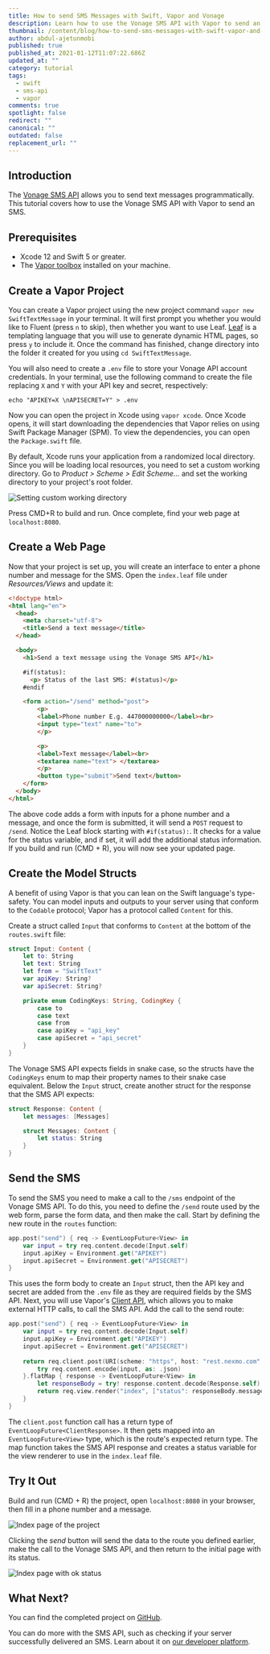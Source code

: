 ```yaml
---
title: How to send SMS Messages with Swift, Vapor and Vonage
description: Learn how to use the Vonage SMS API with Vapor to send an SMS.
thumbnail: /content/blog/how-to-send-sms-messages-with-swift-vapor-and-vonage/blog_sms_swift-vapor_1200x600.png
author: abdul-ajetunmobi
published: true
published_at: 2021-01-12T11:07:22.686Z
updated_at: ""
category: tutorial
tags:
  - swift
  - sms-api
  - vapor
comments: true
spotlight: false
redirect: ""
canonical: ""
outdated: false
replacement_url: ""
---
```

## Introduction

The [Vonage SMS API](https://developer.nexmo.com/messaging/sms/overview) allows you to send text messages programmatically. This tutorial covers how to use the Vonage SMS API with Vapor to send an SMS.



## Prerequisites

<sign-up></sign-up>

* Xcode 12 and Swift 5 or greater.
* The [Vapor toolbox](https://docs.vapor.codes/4.0/install/macos/) installed on your machine.

## Create a Vapor Project

You can create a Vapor project using the new project command `vapor new SwiftTextMessage` in your terminal. It will first prompt you whether you would like to Fluent (press `n` to skip), then whether you want to use Leaf. [Leaf](https://docs.vapor.codes/4.0/leaf/getting-started) is a templating language that you will use to generate dynamic HTML pages, so press `y` to include it. 
Once the command has finished, change directory into the folder it created for you using `cd SwiftTextMessage`. 

You will also need to create a `.env` file to store your Vonage API account credentials. In your terminal, use the following command to create the file replacing `X` and `Y` with your API key and secret, respectively:

```shell
echo "APIKEY=X \nAPISECRET=Y" > .env
```

Now you can open the project in Xcode using `vapor xcode`. Once Xcode opens, it will start downloading the dependencies that Vapor relies on using Swift Package Manager (SPM). To view the dependencies, you can open the `Package.swift` file. 

By default, Xcode runs your application from a randomized local directory. Since you will be loading local resources, you need to set a custom working directory. Go to *Product > Scheme > Edit Scheme...* and set the working directory to your project's root folder.

![Setting custom working directory](/content/blog/how-to-send-sms-messages-with-swift-vapor-and-vonage/workingdir.png "Setting custom working directory")

 Press CMD+R to build and run. Once complete, find your web page at `localhost:8080`.

## Create a Web Page

Now that your project is set up, you will create an interface to enter a phone number and message for the SMS. Open the `index.leaf` file under *Resources/Views* and update it: 

```html
<!doctype html>
<html lang="en">
  <head>
    <meta charset="utf-8">
    <title>Send a text message</title>
  </head>

  <body>
    <h1>Send a text message using the Vonage SMS API</h1>

    #if(status):
      <p> Status of the last SMS: #(status)</p>
    #endif

    <form action="/send" method="post">
        <p>
        <label>Phone number E.g. 447000000000</label><br>
        <input type="text" name="to">
        </p>

        <p>
        <label>Text message</label><br>
        <textarea name="text"> </textarea>
        </p>
        <button type="submit">Send text</button>
    </form>
  </body>
</html>
```

The above code adds a form with inputs for a phone number and a message, and once the form is submitted, it will send a `POST` request to `/send`. Notice the Leaf block starting with `#if(status):`. It checks for a value for the status variable, and if set, it will add the additional status information. If you build and run (CMD + R), you will now see your updated page.

## Create the Model Structs

A benefit of using Vapor is that you can lean on the Swift language's type-safety. You can model inputs and outputs to your server using 
 that conform to the `Codable` protocol; Vapor has a protocol called `Content` for this. 

Create a struct called `Input` that conforms to `Content` at the bottom of the `routes.swift` file:

```swift
struct Input: Content {
    let to: String
    let text: String
    let from = "SwiftText"
    var apiKey: String?
    var apiSecret: String?

    private enum CodingKeys: String, CodingKey {
        case to
        case text
        case from
        case apiKey = "api_key"
        case apiSecret = "api_secret"
    }
}
```

The Vonage SMS API expects fields in snake case, so the structs have the `CodingKeys` enum to map their property names to their snake case equivalent. Below the `Input` struct, create another struct for the response that the SMS API expects:

```swift
struct Response: Content {
    let messages: [Messages]

    struct Messages: Content {
        let status: String
    }
}
```

## Send the SMS

To send the SMS you need to make a call to the `/sms` endpoint of the Vonage SMS API. To do this, you need to define the `/send` route used by the web form, parse the form data, and then make the call. Start by defining the new route in the `routes` function:

```swift
app.post("send") { req -> EventLoopFuture<View> in
    var input = try req.content.decode(Input.self)
    input.apiKey = Environment.get("APIKEY")
    input.apiSecret = Environment.get("APISECRET")
}
```

This uses the form body to create an `Input` struct, then the API key and secret are added from the `.env` file as they are required fields by the SMS API. Next, you will use Vapor's [Client API](https://docs.vapor.codes/4.0/client/), which allows you to make external HTTP calls, to call the SMS API. Add the call to the send route:

```swift
app.post("send") { req -> EventLoopFuture<View> in
    var input = try req.content.decode(Input.self)
    input.apiKey = Environment.get("APIKEY")
    input.apiSecret = Environment.get("APISECRET")
    
    return req.client.post(URI(scheme: "https", host: "rest.nexmo.com", path: "/sms/json")) { req in
        try req.content.encode(input, as: .json)
    }.flatMap { response -> EventLoopFuture<View> in
        let responseBody = try! response.content.decode(Response.self)
        return req.view.render("index", ["status": responseBody.messages.first?.status == "0" ? "ok" : "error"])
    }
}
```

The `client.post` function call has a return type of `EventLoopFuture<ClientResponse>`. It then gets mapped into an `EventLoopFuture<View>` type, which is the route's expected return type.  The map function takes the SMS API response and creates a status variable for the view renderer to use in the `index.leaf` file.

## Try It Out

Build and run (CMD + R) the project, open `localhost:8080` in your browser, then fill in a phone number and a message.

![Index page of the project](/content/blog/how-to-send-sms-messages-with-swift-vapor-and-vonage/input.png "Index page of the project")

Clicking the *send* button will send the data to the route you defined earlier, make the call to the Vonage SMS API, and then return to the initial page with its status.

![Index page with ok status](/content/blog/how-to-send-sms-messages-with-swift-vapor-and-vonage/response.png "Index page with ok status")

## What Next?

You can find the completed project on [GitHub](https://github.com/nexmo-community/swift-vapor-sms). 

You can do more with the SMS API, such as checking if your server successfully delivered an SMS. Learn about it on [our developer platform](https://developer.nexmo.com/messaging/sms/overview).